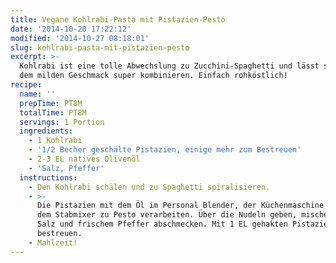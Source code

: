 ```yaml
---
title: Vegane Kohlrabi-Pasta mit Pistazien-Pesto
date: '2014-10-20 17:22:12'
modified: '2014-10-27 08:18:01'
slug: kohlrabi-pasta-mit-pistazien-pesto
excerpt: >-
  Kohlrabi ist eine tolle Abwechslung zu Zucchini-Spaghetti und lässt sich wegen
  dem milden Geschmack super kombinieren. Einfach rohköstlich!
recipe:
  name: ''
  prepTime: PT8M
  totalTime: PT8M
  servings: 1 Portion
  ingredients:
    - 1 Kohlrabi
    - '1/2 Becher geschälte Pistazien, einige mehr zum Bestreuen'
    - 2-3 EL natives Olivenöl
    - 'Salz, Pfeffer'
  instructions:
    - Den Kohlrabi schälen und zu Spaghetti spiralisieren.
    - >-
      Die Pistazien mit dem Öl im Personal Blender, der Küchenmaschine oder mit
      dem Stabmixer zu Pesto verarbeiten. Über die Nudeln geben, mischen und mit
      Salz und frischem Pfeffer abschmecken. Mit 1 EL gehakten Pistazien
      bestreuen.
    - Mahlzeit!
---
```



